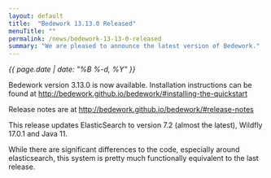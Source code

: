 ```yaml
---
layout: default
title:  "Bedework 13.13.0 Released"
menuTitle: ""
permalink: /news/bedework-13-13-0-released
summary: "We are pleased to announce the latest version of Bedework."
---
```


*<time>{{ page.date | date: "%B %-d, %Y" }}</time>*


<p>Bedework version 3.13.0 is now available. Installation instructions can be found  at <a href="http://bedework.github.io/bedework/#installing-the-quickstart">http://bedework.github.io/bedework/#installing-the-quickstart</a></p>

<p>Release notes are at <a href="http://bedework.github.io/bedework/#release-notes">http://bedework.github.io/bedework/#release-notes</a></p>

<p>This release updates ElasticSearch to version 7.2 (almost the latest), Wildfly 17.0.1 and Java 11.</p>

<p>While there are significant differences to the code, especially around elasticsearch, this system is pretty much functionally equivalent to the last release.</p> 